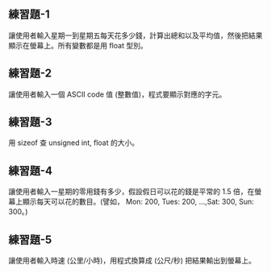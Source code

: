 ## 練習題-1    
讓使用者輸入星期一到星期五每天花多少錢，計算出總和以及平均值，然後把結果顯示在螢幕上。所有變數都是用 float 型別。  
## 練習題-2    
讓使用者輸入一個 ASCII code 值 (整數值)，程式要顯示對應的字元。  
## 練習題-3   
用 sizeof 查 unsigned int, float 的大小。  
## 練習題-4   
讓使用者輸入一星期的零用錢有多少，假設假日可以花的錢是平常的 1.5 倍，在螢幕上顯示每天可以花的數目。(譬如， Mon: 200, Tues: 200, …,Sat: 300, Sun: 300。)
## 練習題-5    
讓使用者輸入時速 (公里/小時)，用程式換算成 (公尺/秒) 把結果輸出到螢幕上。
